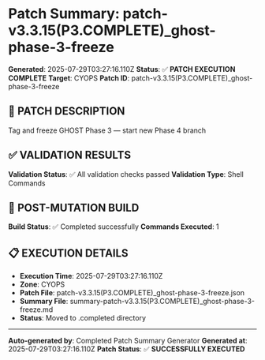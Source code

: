 # Patch Summary: patch-v3.3.15(P3.COMPLETE)_ghost-phase-3-freeze

**Generated**: 2025-07-29T03:27:16.110Z
**Status**: ✅ **PATCH EXECUTION COMPLETE**
**Target**: CYOPS
**Patch ID**: patch-v3.3.15(P3.COMPLETE)_ghost-phase-3-freeze

## 🎯 **PATCH DESCRIPTION**

Tag and freeze GHOST Phase 3 — start new Phase 4 branch

## ✅ **VALIDATION RESULTS**

**Validation Status**: ✅ All validation checks passed
**Validation Type**: Shell Commands

## 🚀 **POST-MUTATION BUILD**

**Build Status**: ✅ Completed successfully
**Commands Executed**: 1

## 📋 **EXECUTION DETAILS**

- **Execution Time**: 2025-07-29T03:27:16.110Z
- **Zone**: CYOPS
- **Patch File**: patch-v3.3.15(P3.COMPLETE)_ghost-phase-3-freeze.json
- **Summary File**: summary-patch-v3.3.15(P3.COMPLETE)_ghost-phase-3-freeze.md
- **Status**: Moved to .completed directory

---
**Auto-generated by**: Completed Patch Summary Generator
**Generated at**: 2025-07-29T03:27:16.110Z
**Patch Status**: ✅ **SUCCESSFULLY EXECUTED**

